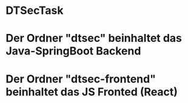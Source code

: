 # DTSecTask

# Der Ordner "dtsec" beinhaltet das Java-SpringBoot Backend

# Der Ordner "dtsec-frontend" beinhaltet das JS Fronted (React)
